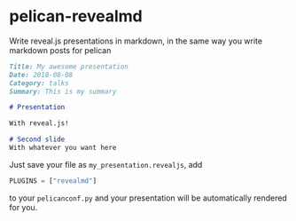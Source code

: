 # pelican-revealmd

Write reveal.js presentations in markdown, in the same way you write markdown
posts for pelican
```markdown
Title: My awesome presentation
Date: 2018-08-08
Category: talks
Summary: This is my summary

# Presentation

With reveal.js!

# Second slide
With whatever you want here
```

Just save your file as `my_presentation.revealjs`, add
```python
PLUGINS = ["revealmd"]
```
to your `pelicanconf.py` and your presentation will be automatically rendered
for you.

